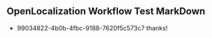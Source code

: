 ## OpenLocalization Workflow Test MarkDown
* 99034822-4b0b-4fbc-9188-7620f5c573c7 
thanks!<!--HONumber=Mar16_HO2-->
